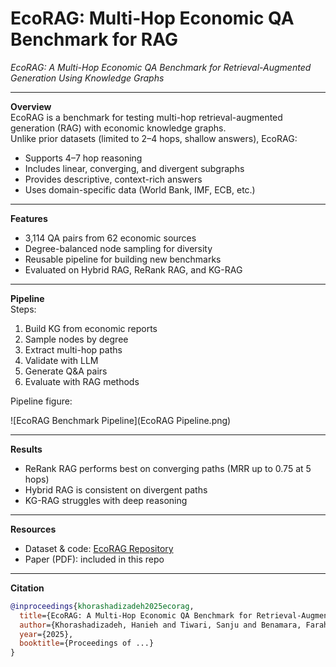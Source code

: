 # EcoRAG: Multi-Hop Economic QA Benchmark for RAG  

*EcoRAG: A Multi-Hop Economic QA Benchmark for Retrieval-Augmented Generation Using Knowledge Graphs*  

---

**Overview**  
EcoRAG is a benchmark for testing multi-hop retrieval-augmented generation (RAG) with economic knowledge graphs.  
Unlike prior datasets (limited to 2–4 hops, shallow answers), EcoRAG:  
- Supports 4–7 hop reasoning  
- Includes linear, converging, and divergent subgraphs  
- Provides descriptive, context-rich answers  
- Uses domain-specific data (World Bank, IMF, ECB, etc.)  

---

**Features**  
- 3,114 QA pairs from 62 economic sources  
- Degree-balanced node sampling for diversity  
- Reusable pipeline for building new benchmarks  
- Evaluated on Hybrid RAG, ReRank RAG, and KG-RAG  

---

**Pipeline**  
Steps:  
1. Build KG from economic reports  
2. Sample nodes by degree  
3. Extract multi-hop paths  
4. Validate with LLM  
5. Generate Q&A pairs  
6. Evaluate with RAG methods  

Pipeline figure:  

![EcoRAG Benchmark Pipeline](EcoRAG Pipeline.png)  

---

**Results**  
- ReRank RAG performs best on converging paths (MRR up to 0.75 at 5 hops)  
- Hybrid RAG is consistent on divergent paths  
- KG-RAG struggles with deep reasoning  

---

**Resources**  
- Dataset & code: [EcoRAG Repository](https://github.com/haniehkh18/EcoRAG)  
- Paper (PDF): included in this repo  

---

**Citation**  
```bibtex
@inproceedings{khorashadizadeh2025ecorag,
  title={EcoRAG: A Multi-Hop Economic QA Benchmark for Retrieval-Augmented Generation Using Knowledge Graphs},
  author={Khorashadizadeh, Hanieh and Tiwari, Sanju and Benamara, Farah and Mihindukulasooriya, Nandana and Groppe, Jinghua and Sahri, Soror and Ezzabady, Morteza and Ieng, Fr{\'e}d{\'e}ric and Groppe, Sven},
  year={2025},
  booktitle={Proceedings of ...}
}
